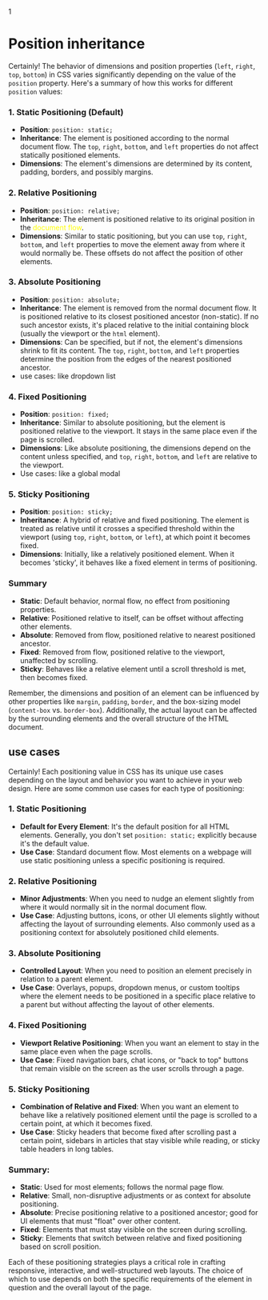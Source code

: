 1



# Position inheritance

Certainly! The behavior of dimensions and position properties (`left`, `right`, `top`, `bottom`) in CSS varies significantly depending on the value of the `position` property. Here's a summary of how this works for different `position` values:

### 1. Static Positioning (Default)
- **Position**: `position: static;`
- **Inheritance**: The element is positioned according to the normal document flow. The `top`, `right`, `bottom`, and `left` properties do not affect statically positioned elements.
- **Dimensions**: The element's dimensions are determined by its content, padding, borders, and possibly margins.

### 2. Relative Positioning
- **Position**: `position: relative;`
- **Inheritance**: The element is positioned relative to its original position in the <span style="color:yellow">document flow</span>.
- **Dimensions**: Similar to static positioning, but you can use `top`, `right`, `bottom`, and `left` properties to move the element away from where it would normally be. These offsets do not affect the position of other elements.



### 3. Absolute Positioning

- **Position**: `position: absolute;`
- **Inheritance**: The element is removed from the normal document flow. It is positioned relative to its closest positioned ancestor (non-static). If no such ancestor exists, it's placed relative to the initial containing block (usually the viewport or the `html` element).
- **Dimensions**: Can be specified, but if not, the element's dimensions shrink to fit its content. The `top`, `right`, `bottom`, and `left` properties determine the position from the edges of the nearest positioned ancestor.
- use cases: like dropdown list 

### 4. Fixed Positioning
- **Position**: `position: fixed;`
- **Inheritance**: Similar to absolute positioning, but the element is positioned relative to the viewport. It stays in the same place even if the page is scrolled.
- **Dimensions**: Like absolute positioning, the dimensions depend on the content unless specified, and `top`, `right`, `bottom`, and `left` are relative to the viewport.
- Use cases: like a global modal



### 5. Sticky Positioning

- **Position**: `position: sticky;`
- **Inheritance**: A hybrid of relative and fixed positioning. The element is treated as relative until it crosses a specified threshold within the viewport (using `top`, `right`, `bottom`, or `left`), at which point it becomes fixed.
- **Dimensions**: Initially, like a relatively positioned element. When it becomes 'sticky', it behaves like a fixed element in terms of positioning.



### Summary

- **Static**: Default behavior, normal flow, no effect from positioning properties.
- **Relative**: Positioned relative to itself, can be offset without affecting other elements.
- **Absolute**: Removed from flow, positioned relative to nearest positioned ancestor.
- **Fixed**: Removed from flow, positioned relative to the viewport, unaffected by scrolling.
- **Sticky**: Behaves like a relative element until a scroll threshold is met, then becomes fixed.

Remember, the dimensions and position of an element can be influenced by other properties like `margin`, `padding`, `border`, and the box-sizing model (`content-box` vs. `border-box`). Additionally, the actual layout can be affected by the surrounding elements and the overall structure of the HTML document.



## use cases

Certainly! Each positioning value in CSS has its unique use cases depending on the layout and behavior you want to achieve in your web design. Here are some common use cases for each type of positioning:

### 1. Static Positioning
- **Default for Every Element**: It's the default position for all HTML elements. Generally, you don't set `position: static;` explicitly because it's the default value.
- **Use Case**: Standard document flow. Most elements on a webpage will use static positioning unless a specific positioning is required.

### 2. Relative Positioning
- **Minor Adjustments**: When you need to nudge an element slightly from where it would normally sit in the normal document flow.
- **Use Case**: Adjusting buttons, icons, or other UI elements slightly without affecting the layout of surrounding elements. Also commonly used as a positioning context for absolutely positioned child elements.

### 3. Absolute Positioning
- **Controlled Layout**: When you need to position an element precisely in relation to a parent element.
- **Use Case**: Overlays, popups, dropdown menus, or custom tooltips where the element needs to be positioned in a specific place relative to a parent but without affecting the layout of other elements.

### 4. Fixed Positioning
- **Viewport Relative Positioning**: When you want an element to stay in the same place even when the page scrolls.
- **Use Case**: Fixed navigation bars, chat icons, or "back to top" buttons that remain visible on the screen as the user scrolls through a page.

### 5. Sticky Positioning
- **Combination of Relative and Fixed**: When you want an element to behave like a relatively positioned element until the page is scrolled to a certain point, at which it becomes fixed.
- **Use Case**: Sticky headers that become fixed after scrolling past a certain point, sidebars in articles that stay visible while reading, or sticky table headers in long tables.

### Summary:
- **Static**: Used for most elements; follows the normal page flow.
- **Relative**: Small, non-disruptive adjustments or as context for absolute positioning.
- **Absolute**: Precise positioning relative to a positioned ancestor; good for UI elements that must "float" over other content.
- **Fixed**: Elements that must stay visible on the screen during scrolling.
- **Sticky**: Elements that switch between relative and fixed positioning based on scroll position.

Each of these positioning strategies plays a critical role in crafting responsive, interactive, and well-structured web layouts. The choice of which to use depends on both the specific requirements of the element in question and the overall layout of the page.